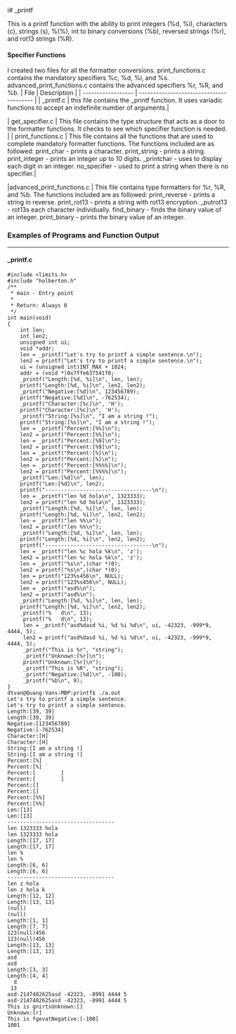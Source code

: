 i# _printf

This is a printf function with the ability to print integers (%d, %i), characters (c), strings (s), %(%), int to binary conversions (%b), reversed strings (%r), and rot13 strings (%R).
 #### Specifier Functions

 I created two files for all the formatter conversions.
 print_functions.c contains the mandatory specifiers %c, %d, %i, and %s.
advanced_print_functions.c contains the advanced specifiers %r, %R, and %b.
| File               | Description                              |
| ------------------ | ---------------------------------------- |
| _printf.c        | this file contains the _printf function. It uses variadic functions to accept an indefinite number of arguments.|

| get_specifier.c     | This file contains the type structure that acts as a door to the formatter functions. It checks to see which specifier function is needed.   |
| print_functions.c      | This file contains all the functions that are used to complete mandatory formatter functions.
The functions included are as followed:
print_char - prints a character.
print_string - prints a string.
print_integer - prints an integer up to 10 digits.
_printchar - uses to display each digit in an integer.
no_specifier - used to print a string when there is no specifier.|

|advanced_print_functions.c | This file contains type formatters for %r, %R, and %b.
The functions included are as followed:
print_reverse - prints a string in reverse.
print_rot13 - prints a string with rot13 encryption.
_putrot13 - rot13s each character individually.
find_binary - finds the binary value of an integer.
print_binary - prints the binary value of an integer.






### Examples of Programs and Function Output
--------------------------------------------
#### _printf.c
```
#include <limits.h>
#include "holberton.h"
/**
 * main - Entry point
 *
 * Return: Always 0
 */
int main(void)
{
    int len;
    int len2;
    unsigned int ui;
    void *addr;
    len = _printf("Let's try to printf a simple sentence.\n");
    len2 = printf("Let's try to printf a simple sentence.\n");
    ui = (unsigned int)INT_MAX + 1024;
    addr = (void *)0x7ffe637541f0;
    _printf("Length:[%d, %i]\n", len, len);
    printf("Length:[%d, %i]\n", len2, len2);
    _printf("Negative:[%d]\n", 123456789);
    printf("Negative:[%d]\n", -762534);
    _printf("Character:[%c]\n", 'H');
    printf("Character:[%c]\n", 'H');
    _printf("String:[%s]\n", "I am a string !");
    printf("String:[%s]\n", "I am a string !");
    len = _printf("Percent:[%%]\n");
    len2 = printf("Percent:[%%]\n");
    len = _printf("Percent:[%9]\n");
    len2 = printf("Percent:[%9]\n");
    len = _printf("Percent:[%]\n");
    len2 = printf("Percent:[%]\n");
    len = _printf("Percent:[%%%%]\n");
    len2 = printf("Percent:[%%%%]\n");
    _printf("Len:[%d]\n", len);
    printf("Len:[%d]\n", len2);
    printf("----------------------------------\n");
    len = _printf("len %d hola\n", 1323333);
    len2 = printf("len %d hola\n", 1323333);
    _printf("Length:[%d, %i]\n", len, len);
    printf("Length:[%d, %i]\n", len2, len2);
    len = _printf("len %%\n");
    len2 = printf("len %%\n");
    _printf("Length:[%d, %i]\n", len, len);
    printf("Length:[%d, %i]\n", len2, len2);
    printf("----------------------------------\n");
    len = _printf("len %c hola %k\n", 'z');
    len2 = printf("len %c hola %k\n", 'z');
    len = _printf("%s\n",(char *)0);
    len2 = printf("%s\n",(char *)0);
    len = printf("123%s456\n", NULL);
    len2 = printf("123%s456\n", NULL);
    len = _printf("asd%\n");
    len2 = printf("asd%\n");
    _printf("Length:[%d, %i]\n", len, len);
    printf("Length:[%d, %i]\n", len2, len2);
    _printf("%   d\n", 13);
     printf("%   d\n", 13);
     len = _printf("asd%dasd %i, %d %i %d\n", ui, -42323, -999*9, 4444, 5);
     len2 = printf("asd%dasd %i, %d %i %d\n", ui, -42323, -999*9, 4444, 5);
     _printf("This is %r", "string");
     _printf("Unknown:[%r]\n");
     printf("Unknown:[%r]\n");
	 _printf("This is %R", "string");
	 _printf("Negative:[%d]\n", -100);
	 _printf("%b\n", 9);
}
dtvan@Quang-Vans-MBP:printf$ ./a.out
Let's try to printf a simple sentence.
Let's try to printf a simple sentence.
Length:[39, 39]
Length:[39, 39]
Negative:[123456789]
Negative:[-762534]
Character:[H]
Character:[H]
String:[I am a string !]
String:[I am a string !]
Percent:[%]
Percent:[%]
Percent:[        ]
Percent:[        ]
Percent:[]
Percent:[]
Percent:[%%]
Percent:[%%]
Len:[13]
Len:[13]
----------------------------------
len 1323333 hola
len 1323333 hola
Length:[17, 17]
Length:[17, 17]
len %
len %
Length:[6, 6]
Length:[6, 6]
----------------------------------
len z hola
len z hola k
Length:[12, 12]
Length:[13, 13]
(null)
(null)
Length:[1, 1]
Length:[7, 7]
123(null)456
123(null)456
Length:[13, 13]
Length:[13, 13]
asd
asd
Length:[3, 3]
Length:[4, 4]
  d
 13
asd-2147482625asd -42323, -8991 4444 5
asd-2147482625asd -42323, -8991 4444 5
This is gnirtsUnknown:[]
Unknown:[r]
This is fgevatNegative:[-100]
1001



